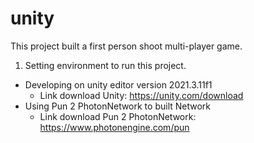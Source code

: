 # unity
This project built a first person shoot multi-player game.

1. Setting environment to run this project.
- Developing on unity editor version 2021.3.11f1
  + Link download Unity: https://unity.com/download
- Using Pun 2 PhotonNetwork to built Network 
  + Link download Pun 2 PhotonNetwork: https://www.photonengine.com/pun


